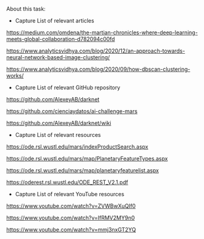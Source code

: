 About this task:

* Capture List of relevant articles 

https://medium.com/omdena/the-martian-chronicles-where-deep-learning-meets-global-collaboration-d782094c00fd

https://www.analyticsvidhya.com/blog/2020/12/an-approach-towards-neural-network-based-image-clustering/

https://www.analyticsvidhya.com/blog/2020/09/how-dbscan-clustering-works/

* Capture List of relevant GitHub repository 

https://github.com/AlexeyAB/darknet

https://github.com/cienciaydatos/ai-challenge-mars

https://github.com/AlexeyAB/darknet/wiki

* Capture List of relevant resources

https://ode.rsl.wustl.edu/mars/indexProductSearch.aspx

https://ode.rsl.wustl.edu/mars/map/PlanetaryFeatureTypes.aspx

https://ode.rsl.wustl.edu/mars/map/planetaryfeaturelist.aspx

https://oderest.rsl.wustl.edu/ODE_REST_V2.1.pdf


* Capture List of relevant YouTube resources 

https://www.youtube.com/watch?v=ZVWBwXuQIf0

https://www.youtube.com/watch?v=IfRMV2MY9n0

https://www.youtube.com/watch?v=mmj3nxGT2YQ
